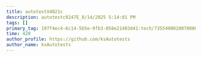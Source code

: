 ```yaml
---
title: autotestX4021c
description: autotestc0247E_8/14/2025 5:14:01 PM
tags: []
primary_tag: 197f4ec4-6c14-5b5e-9fb3-058e21403d41:tech/73554900100700000996/67838200100800006287
time: 420
author_profile: https://github.com/ksAutotests
author_name: ksAutotests
---
```

